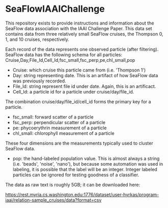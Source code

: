 SeaFlowIAAIChallenge
====================

This repository exists to provide instructions and information about the SeaFlow
data association with the IAAI Challenge Paper. This data set contains data from
three relatively small SeaFlow cruises, the Thompson 0, 1, and 10 cruises, respectively.

Each record of the data represents one observed particle (after filtering).
SeaFlow data has the following schema for all particles:
Cruise,Day,File_Id,Cell_Id,fsc_small,fsc_perp,pe,chl_small,pop

* Cruise: which cruise this particle came from (i.e. 'Thompson 1')
* Day: string representing date. This is an artifact of how SeaFlow data was previously recorded.
* File_Id: string represent file id under date. Again, this is an artificact.
* Cell_Id: a particle id for a particle under cruise/day/file_id.

The combination cruise/day/file_id/cell_id forms the primary key for a particle.

* fsc_small: forward scatter of a particle
* fsc_perp: perpendicular scatter of a particle
* pe: phycoerythrin measurement of a particle
* chl_small: chlorophyll measurement of a particle

These four dimensions are the measurements typically used to cluster SeaFlow data.

* pop: the hand-labeled population value. This is almost always a string (i.e. 'beads', 'noise', 'nano'),
but because some automation was used in labeling, it is possible that the label will be an integer.
Integer labeled particles can be ignored for testing goodness of a classifier.

The data as raw text is roughly 5GB; it can be downloaded here:

https://rest.myria.cs.washington.edu:1776/dataset/user-hyrkas/program-iaai/relation-sample_cruises/data?format=csv

